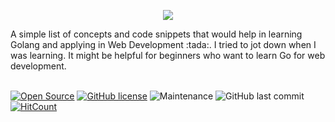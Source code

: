 <p align="center">
  <img  src="https://user-images.githubusercontent.com/33368759/80697133-2a085b00-8af6-11ea-9506-903486db94c1.png">
</p>
A simple list of concepts and code snippets that would help in learning Golang and applying in Web Development :tada:. I tried to jot down when I was learning. It might be helpful for beginners who want to learn Go for web development.
<br />
<br />

[![Open Source](https://badges.frapsoft.com/os/v1/open-source.svg?v=103)](https://opensource.org/)
[![GitHub license](https://img.shields.io/github/license/debck/Learning-Go?style=flat-square)](https://github.com/debck/Learning-Go/blob/master/LICENSE)  ![Maintenance](https://img.shields.io/maintenance/yes/2020?style=flat-square) ![GitHub last commit](https://img.shields.io/github/last-commit/debck/Learning-Go?style=flat-square)
[![HitCount](http://hits.dwyl.com/debck/Learning-Go.svg)](http://hits.dwyl.com/debck/Learning-Go)
